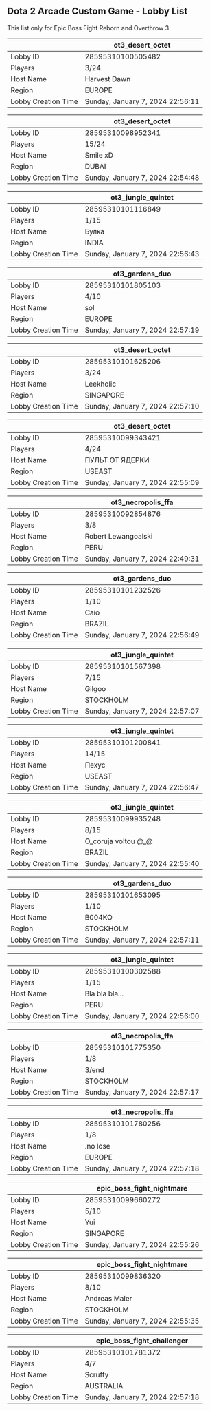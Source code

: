 ## Dota 2 Arcade Custom Game - Lobby List

This list only for Epic Boss Fight Reborn and Overthrow 3

|  | ot3_desert_octet |
| ------ | ------ |
| Lobby ID | 28595310100505482 |
| Players | 3/24 |
| Host Name | Harvest Dawn |
| Region | EUROPE |
| Lobby Creation Time | Sunday, January 7, 2024 22:56:11 |


|  | ot3_desert_octet |
| ------ | ------ |
| Lobby ID | 28595310098952341 |
| Players | 15/24 |
| Host Name | Smile xD |
| Region | DUBAI |
| Lobby Creation Time | Sunday, January 7, 2024 22:54:48 |


|  | ot3_jungle_quintet |
| ------ | ------ |
| Lobby ID | 28595310101116849 |
| Players | 1/15 |
| Host Name | Булка |
| Region | INDIA |
| Lobby Creation Time | Sunday, January 7, 2024 22:56:43 |


|  | ot3_gardens_duo |
| ------ | ------ |
| Lobby ID | 28595310101805103 |
| Players | 4/10 |
| Host Name | sol |
| Region | EUROPE |
| Lobby Creation Time | Sunday, January 7, 2024 22:57:19 |


|  | ot3_desert_octet |
| ------ | ------ |
| Lobby ID | 28595310101625206 |
| Players | 3/24 |
| Host Name | Leekholic |
| Region | SINGAPORE |
| Lobby Creation Time | Sunday, January 7, 2024 22:57:10 |


|  | ot3_desert_octet |
| ------ | ------ |
| Lobby ID | 28595310099343421 |
| Players | 4/24 |
| Host Name | ПУЛЬТ ОТ ЯДЕРКИ |
| Region | USEAST |
| Lobby Creation Time | Sunday, January 7, 2024 22:55:09 |


|  | ot3_necropolis_ffa |
| ------ | ------ |
| Lobby ID | 28595310092854876 |
| Players | 3/8 |
| Host Name | Robert Lewangoalski |
| Region | PERU |
| Lobby Creation Time | Sunday, January 7, 2024 22:49:31 |


|  | ot3_gardens_duo |
| ------ | ------ |
| Lobby ID | 28595310101232526 |
| Players | 1/10 |
| Host Name | Caio |
| Region | BRAZIL |
| Lobby Creation Time | Sunday, January 7, 2024 22:56:49 |


|  | ot3_jungle_quintet |
| ------ | ------ |
| Lobby ID | 28595310101567398 |
| Players | 7/15 |
| Host Name | Gilgoo |
| Region | STOCKHOLM |
| Lobby Creation Time | Sunday, January 7, 2024 22:57:07 |


|  | ot3_jungle_quintet |
| ------ | ------ |
| Lobby ID | 28595310101200841 |
| Players | 14/15 |
| Host Name | Пехус |
| Region | USEAST |
| Lobby Creation Time | Sunday, January 7, 2024 22:56:47 |


|  | ot3_jungle_quintet |
| ------ | ------ |
| Lobby ID | 28595310099935248 |
| Players | 8/15 |
| Host Name | O_coruja voltou @_@ |
| Region | BRAZIL |
| Lobby Creation Time | Sunday, January 7, 2024 22:55:40 |


|  | ot3_gardens_duo |
| ------ | ------ |
| Lobby ID | 28595310101653095 |
| Players | 1/10 |
| Host Name | B004KO |
| Region | STOCKHOLM |
| Lobby Creation Time | Sunday, January 7, 2024 22:57:11 |


|  | ot3_jungle_quintet |
| ------ | ------ |
| Lobby ID | 28595310100302588 |
| Players | 1/15 |
| Host Name | Bla bla bla... |
| Region | PERU |
| Lobby Creation Time | Sunday, January 7, 2024 22:56:00 |


|  | ot3_necropolis_ffa |
| ------ | ------ |
| Lobby ID | 28595310101775350 |
| Players | 1/8 |
| Host Name | 3/end |
| Region | STOCKHOLM |
| Lobby Creation Time | Sunday, January 7, 2024 22:57:17 |


|  | ot3_necropolis_ffa |
| ------ | ------ |
| Lobby ID | 28595310101780256 |
| Players | 1/8 |
| Host Name | .no lose |
| Region | EUROPE |
| Lobby Creation Time | Sunday, January 7, 2024 22:57:18 |


|  | epic_boss_fight_nightmare |
| ------ | ------ |
| Lobby ID | 28595310099660272 |
| Players | 5/10 |
| Host Name | Yui |
| Region | SINGAPORE |
| Lobby Creation Time | Sunday, January 7, 2024 22:55:26 |


|  | epic_boss_fight_nightmare |
| ------ | ------ |
| Lobby ID | 28595310099836320 |
| Players | 8/10 |
| Host Name | Andreas Maler |
| Region | STOCKHOLM |
| Lobby Creation Time | Sunday, January 7, 2024 22:55:35 |


|  | epic_boss_fight_challenger |
| ------ | ------ |
| Lobby ID | 28595310101781372 |
| Players | 4/7 |
| Host Name | Scruffy |
| Region | AUSTRALIA |
| Lobby Creation Time | Sunday, January 7, 2024 22:57:18 |



